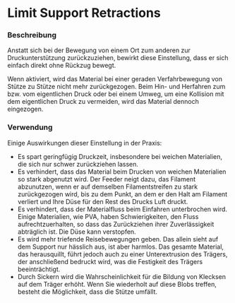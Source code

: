 Limit Support Retractions
====
### **Beschreibung**
Anstatt sich bei der Bewegung von einem Ort zum anderen zur Druckunterstützung zurückzuziehen, bewirkt diese Einstellung, dass er sich einfach direkt ohne Rückzug bewegt.

Wenn aktiviert, wird das Material bei einer geraden Verfahrbewegung von Stütze zu Stütze nicht mehr zurückgezogen. Beim Hin- und Herfahren zum bzw. vom eigentlichen Druck oder bei einem Umweg, um eine Kollision mit dem eigentlichen Druck zu vermeiden, wird das Material dennoch eingezogen.

### **Verwendung**
Einige Auswirkungen dieser Einstellung in der Praxis:
* Es spart geringfügig Druckzeit, insbesondere bei weichen Materialien, die sich nur schwer zurückziehen lassen.
* Es verhindert, dass das Material beim Drucken von weichen Materialien so stark abgenutzt wird. Der Feeder neigt dazu, das Filament abzunutzen, wenn er auf demselben Filamentstreifen zu stark zurückgezogen wird, bis zu dem Punkt, an dem er den Halt am Filament verliert und Ihre Düse für den Rest des Drucks Luft druckt.
* Es verhindert, dass der Materialfluss beim Einfahren unterbrochen wird. Einige Materialien, wie PVA, haben Schwierigkeiten, den Fluss aufrechtzuerhalten, so dass das Zurückziehen ihrer Zuverlässigkeit abträglich ist. Die Düse kann verstopfen.
* Es wird mehr triefende Reisebewegungen geben. Das allein sieht auf dem Support nur hässlich aus, ist aber harmlos. Das gesamte Material, das herausquillt, führt jedoch auch zu einer Unterextrusion des Trägers, der anschließend bedruckt wird, was die Festigkeit des Trägers beeinträchtigt.
* Durch Sickern wird die Wahrscheinlichkeit für die Bildung von Klecksen auf dem Träger erhöht. Wenn Sie wiederholt auf diese Blobs treffen, besteht die Möglichkeit, dass die Stütze umfällt.